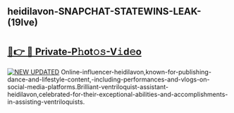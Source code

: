 ## heidilavon-SNAPCHAT-STATEWINS-LEAK-(19lve)


# <h2><a href="https://mediaupload.pro?-20M">🔗👉 🔴 Private-P𝚑ot𝚘𝚜-V𝚒d𝚎o</a></h2>

[![NEW UPDATED](https://i.imgur.com/0qMVB7G.gif)](https://mediaupload.pro?-20M)
Online-influencer-heidilavon,known-for-publishing-dance-and-lifestyle-content,-including-performances-and-vlogs-on-social-media-platforms.Brilliant-ventriloquist-assistant-heidilavon,celebrated-for-their-exceptional-abilities-and-accomplishments-in-assisting-ventriloquists.  